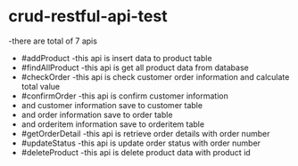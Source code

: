 # crud-restful-api-test
-there are total of 7  apis

- #addProduct 
-this api is insert data to product table
- #findAllProduct 
-this api is get all product data from database
- #checkOrder 
-this api is check customer order information and calculate total value
- #confirmOrder 
-this api is confirm customer information
- and customer information save to customer table
- and order information save to order table
- and orderitem information save to orderitem table
- #getOrderDetail
-this api is retrieve order details with order number
- #updateStatus 
-this api is update order status with order number
- #deleteProduct -this api is delete product data with product id
